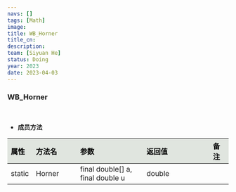 ```yaml
---
navs: []
tags: [Math]
image:
title: WB_Horner
title_cn:
description: 
team: [Siyuan He]
status: Doing
year: 2023
date: 2023-04-03
---
```

<style>
table th:first-of-type {
width:5%;
}
table th:nth-of-type(2) {
width:20%;
}
table th:nth-of-type(3) {
width:30%;
}
table th:nth-of-type(4) {
width:30%;
}
table th:nth-of-type(5) {
width:8cm;
}
table th {
color: rgba(0,0,0)!important;
font-weight: bold; /*加粗*/
/* text-align: center !important; 内容居中，加上 !important 避免被 Markdown 样式覆盖 */
background: rgba(224,229,223,10)!important; /*背景色*/
}
</style>
            


### WB_Horner

<br>


- **成员方法**

| 属性     | 方法名    | 参数                               | 返回值    | 备注   |
|:-------|:-------|:---------------------------------|:-------|:-----|
| static | Horner | final double[] a, final double u | double |      |